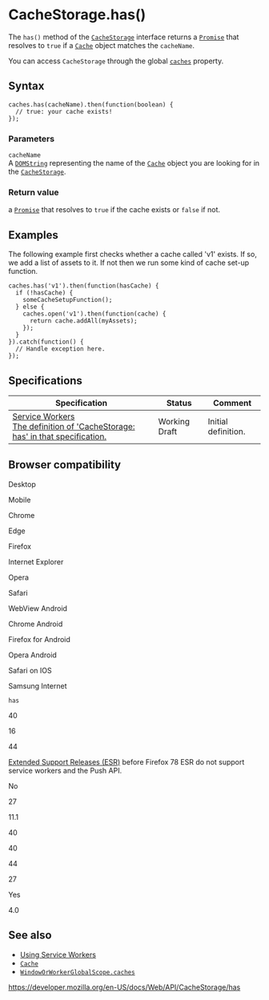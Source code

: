 # CacheStorage.has()

The `has()` method of the [`CacheStorage`](../cachestorage) interface returns a [`Promise`](https://developer.mozilla.org/en-US/docs/Web/JavaScript/Reference/Global_Objects/Promise) that resolves to `true` if a [`Cache`](../cache) object matches the `cacheName`.

You can access `CacheStorage` through the global [`caches`](../windoworworkerglobalscope/caches) property.

## Syntax

    caches.has(cacheName).then(function(boolean) {
      // true: your cache exists!
    });

### Parameters

`cacheName`  
A [`DOMString`](../domstring) representing the name of the [`Cache`](../cache) object you are looking for in the [`CacheStorage`](../cachestorage).

### Return value

a [`Promise`](https://developer.mozilla.org/en-US/docs/Web/JavaScript/Reference/Global_Objects/Promise) that resolves to `true` if the cache exists or `false` if not.

## Examples

The following example first checks whether a cache called 'v1' exists. If so, we add a list of assets to it. If not then we run some kind of cache set-up function.

    caches.has('v1').then(function(hasCache) {
      if (!hasCache) {
        someCacheSetupFunction();
      } else {
        caches.open('v1').then(function(cache) {
          return cache.addAll(myAssets);
        });
      }
    }).catch(function() {
      // Handle exception here.
    });

## Specifications

<table><thead><tr class="header"><th>Specification</th><th>Status</th><th>Comment</th></tr></thead><tbody><tr class="odd"><td><a href="https://w3c.github.io/ServiceWorker/#cache-storage-has">Service Workers<br />
<span class="small">The definition of 'CacheStorage: has' in that specification.</span></a></td><td><span class="spec-wd">Working Draft</span></td><td>Initial definition.</td></tr></tbody></table>

## Browser compatibility

Desktop

Mobile

Chrome

Edge

Firefox

Internet Explorer

Opera

Safari

WebView Android

Chrome Android

Firefox for Android

Opera Android

Safari on IOS

Samsung Internet

`has`

40

16

44

[Extended Support Releases (ESR)](https://www.mozilla.org/en-US/firefox/organizations/) before Firefox 78 ESR do not support service workers and the Push API.

No

27

11.1

40

40

44

27

Yes

4.0

## See also

- [Using Service Workers](../service_worker_api/using_service_workers)
- [`Cache`](../cache)
- [`WindowOrWorkerGlobalScope.caches`](../windoworworkerglobalscope/caches)

<a href="https://developer.mozilla.org/en-US/docs/Web/API/CacheStorage/has" class="_attribution-link">https://developer.mozilla.org/en-US/docs/Web/API/CacheStorage/has</a>
